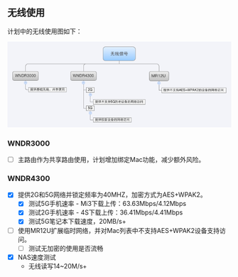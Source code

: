 ## 无线使用

计划中的无线使用图如下：

![无线使用](./assets/img/wifi.png)


### WNDR3000

- [ ] 主路由作为共享路由使用，计划增加绑定Mac功能，减少额外风险。

### WNDR4300

- [x] 提供2G和5G网络并锁定频率为40MHZ，加密方式为AES+WPAK2。
	- [x] 测试5G手机速率
			- Mi3下载上传：63.63Mbps/4.12Mbps
	- [x] 测试2G手机速率
			- 4S下载上传：36.41Mbps/4.41Mbps
	- [x] 测试5G笔记本下载速度，20MB/s+
- [ ] 使用MR12U扩展临时网络，并对Mac列表中不支持AES+WPAK2设备支持访问。 
	- [ ] 测试无加密的使用是否流畅
- [x] NAS速度测试
	- 无线读写14~20M/s+